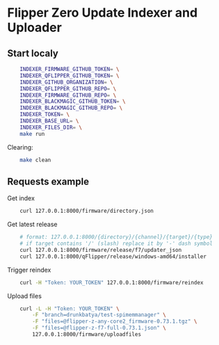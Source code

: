 # Flipper Zero Update Indexer and Uploader

## Start localy
```bash
    INDEXER_FIRMWARE_GITHUB_TOKEN= \
    INDEXER_QFLIPPER_GITHUB_TOKEN= \
    INDEXER_GITHUB_ORGANIZATION= \
    INDEXER_QFLIPPER_GITHUB_REPO= \
    INDEXER_FIRMWARE_GITHUB_REPO= \
    INDEXER_BLACKMAGIC_GITHUB_TOKEN= \
    INDEXER_BLACKMAGIC_GITHUB_REPO= \
    INDEXER_TOKEN= \
    INDEXER_BASE_URL= \
    INDEXER_FILES_DIR= \
    make run
```

Clearing:
```bash
    make clean
```

## Requests example
Get index
```bash
    curl 127.0.0.1:8000/firmware/directory.json
```

Get latest release
```bash
    # format: 127.0.0.1:8000/{directory}/{channel}/{target}/{type}
    # if target contains '/' (slash) replace it by '-' dash symbol
    curl 127.0.0.1:8000/firmware/release/f7/updater_json
    curl 127.0.0.1:8000/qFlipper/release/windows-amd64/installer
```

Trigger reindex
```bash
    curl -H "Token: YOUR_TOKEN" 127.0.0.1:8000/firmware/reindex
```

Upload files
```bash
    curl -L -H "Token: YOUR_TOKEN" \
        -F "branch=drunkbatya/test-spimemmanager" \
        -F "files=@flipper-z-any-core2_firmware-0.73.1.tgz" \
        -F "files=@flipper-z-f7-full-0.73.1.json" \
        127.0.0.1:8000/firmware/uploadfiles
```

